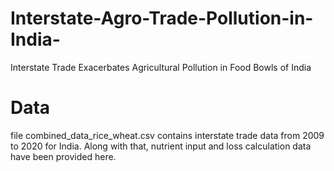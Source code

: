# Interstate-Agro-Trade-Pollution-in-India-
Interstate Trade Exacerbates Agricultural Pollution in Food Bowls of India


# Data
file combined_data_rice_wheat.csv contains interstate trade data from 2009 to 2020 for India. Along with that, nutrient input and loss calculation data have been provided here. 
